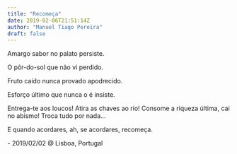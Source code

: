 ```yaml
---
title: "Recomeça"
date: 2019-02-06T21:51:14Z
author: "Manuel Tiago Pereira"
draft: false
---
```

Amargo sabor no palato
persiste.

O pôr-do-sol que não vi
perdido.

Fruto caído nunca provado
apodrecido.

Esforço último que nunca o é
insiste.

Entrega-te aos loucos!
Atira as chaves ao rio!
Consome a riqueza última,
cai no abismo!
Troca tudo por nada...

E quando acordares,
ah, se acordares,
recomeça.

\- 2019/02/02 @ Lisboa, Portugal

